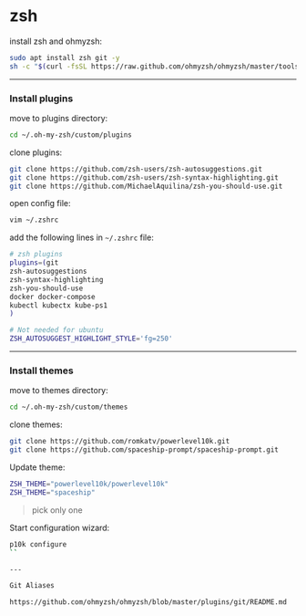 # zsh

install zsh and ohmyzsh:
```bash
sudo apt install zsh git -y
sh -c "$(curl -fsSL https://raw.github.com/ohmyzsh/ohmyzsh/master/tools/install.sh)"
```

---

### Install plugins

move to plugins directory:
```bash
cd ~/.oh-my-zsh/custom/plugins
```

clone plugins:
```bash
git clone https://github.com/zsh-users/zsh-autosuggestions.git
git clone https://github.com/zsh-users/zsh-syntax-highlighting.git
git clone https://github.com/MichaelAquilina/zsh-you-should-use.git
```

open config file:
```bash
vim ~/.zshrc
```

add the following lines in `~/.zshrc` file:
```bash
# zsh plugins
plugins=(git
zsh-autosuggestions
zsh-syntax-highlighting
zsh-you-should-use
docker docker-compose
kubectl kubectx kube-ps1
)

# Not needed for ubuntu
ZSH_AUTOSUGGEST_HIGHLIGHT_STYLE='fg=250'
```

---

### Install themes

move to themes directory:
```bash
cd ~/.oh-my-zsh/custom/themes
```

clone themes:
```bash
git clone https://github.com/romkatv/powerlevel10k.git
git clone https://github.com/spaceship-prompt/spaceship-prompt.git
```

Update theme:
```bash
ZSH_THEME="powerlevel10k/powerlevel10k"
ZSH_THEME="spaceship"
```
> pick only one

Start configuration wizard:
```bash
p10k configure
``

---

Git Aliases

https://github.com/ohmyzsh/ohmyzsh/blob/master/plugins/git/README.md

